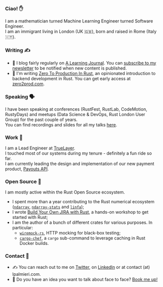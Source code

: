 ### Ciao! ✋

I am a mathematician turned Machine Learning Engineer turned Software Engineer.  
I am an immigrant living in London (UK 🇬🇧), born and raised in Rome (Italy 🇮🇹).

### Writing ✍️ 
- 💬 I blog fairly regularly on [A Learning Journal](https://lpalmieri.com). You can [subscribe to my newsletter](https://www.lpalmieri.com/subscribe/) to be notified when new content is published.
- 📕 I'm writing [Zero To Production In Rust](https://zero2prod.com), an opinionated introduction to backend development in Rust. You can get early access at [zero2prod.com](https://zero2prod.com).

### Speaking 🗣️
I have been speaking at conferences (RustFest, RustLab, CodeMotion, RustyDays) and meetups (Data Science & DevOps, Rust London User Group) for the past couple of years.  
You can find recordings and slides for all my talks [here](https://www.lpalmieri.com/talks/).

### Work 💸
I am a Lead Engineer at [TrueLayer](https://truelayer.com).  
I touched most of our systems during my tenure - definitely a fun ride so far.  
I am currently leading the design and implementation of our new payment product, [Payouts API](https://docs.truelayer.com/#payouts-api-v1).

### Open Source 🦀
I am mostly active within the Rust Open Source ecosystem.

- I spent more than a year contributing to the Rust numerical ecosystem ([`ndarray`](https://github.com/rust-ndarray/ndarray), [`ndarray-stats`](https://github.com/rust-ndarray/ndarray-stats) and [`linfa`](https://github.com/rust-ml/linfa/));
- I wrote [Build Your Own JIRA with Rust](https://github.com/LukeMathWalker/build-your-own-jira-with-rust/), a hands-on workshop to get started with Rust;
- I am the author of a bunch of different crates for various purposes. In particular:
  - [`wiremock-rs`](https://github.com/LukeMathWalker/wiremock-rs), HTTP mocking for black-box testing;
  - [`cargo-chef`](https://www.lpalmieri.com/posts/fast-rust-docker-builds/), a `cargo` sub-command to leverage caching in Rust Docker builds.

### Contact 🤝

* ✍️ You can reach out to me on [Twitter](https://twitter.com/algo_luca), on [LinkedIn](https://www.linkedin.com/in/luca-palmieri/) or at contact (at) lpalmieri.com.  
* 📆 Do you have an idea you want to talk about face to face? [Book me up!]()
